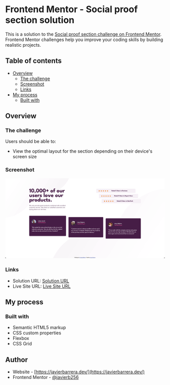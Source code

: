 # Frontend Mentor - Social proof section solution

This is a solution to the [Social proof section challenge on Frontend Mentor](https://www.frontendmentor.io/challenges/social-proof-section-6e0qTv_bA). Frontend Mentor challenges help you improve your coding skills by building realistic projects. 

## Table of contents

- [Overview](#overview)
  - [The challenge](#the-challenge)
  - [Screenshot](#screenshot)
  - [Links](#links)
- [My process](#my-process)
  - [Built with](#built-with)

## Overview

### The challenge

Users should be able to:

- View the optimal layout for the section depending on their device's screen size

### Screenshot

![screenshot](./images/Screenshot.png)

### Links

- Solution URL: [Solution URL](https://github.com/javierb256/Social-Proof-Section)
- Live Site URL: [Live Site URL](https://javierb256.github.io/Social-Proof-Section/)

## My process

### Built with

- Semantic HTML5 markup
- CSS custom properties
- Flexbox
- CSS Grid

## Author

- Website - [https://javierbarrera.dev/](https://javierbarrera.dev/)
- Frontend Mentor - [@javierb256](https://www.frontendmentor.io/profile/javierb256)



